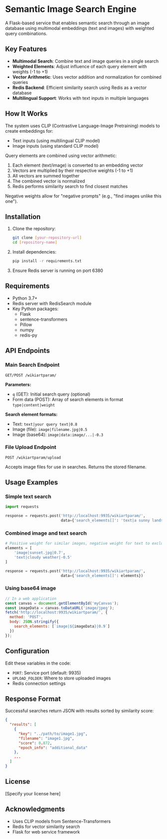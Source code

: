 
# Semantic Image Search Engine

A Flask-based service that enables semantic search through an image database using multimodal embeddings (text and images) with weighted query combinations.

## Key Features

- **Multimodal Search**: Combine text and image queries in a single search
- **Weighted Elements**: Adjust influence of each query element with weights (-1 to +1)
- **Vector Arithmetic**: Uses vector addition and normalization for combined queries
- **Redis Backend**: Efficient similarity search using Redis as a vector database
- **Multilingual Support**: Works with text inputs in multiple languages

## How It Works

The system uses CLIP (Contrastive Language-Image Pretraining) models to create embeddings for:
- Text inputs (using multilingual CLIP model)
- Image inputs (using standard CLIP model)

Query elements are combined using vector arithmetic:
1. Each element (text/image) is converted to an embedding vector
2. Vectors are multiplied by their respective weights (-1 to +1)
3. All vectors are summed together
4. The combined vector is normalized
5. Redis performs similarity search to find closest matches

Negative weights allow for "negative prompts" (e.g., "find images unlike this one").

## Installation

1. Clone the repository:
   ```bash
   git clone [your-repository-url]
   cd [repository-name]
   ```

2. Install dependencies:
   ```bash
   pip install -r requirements.txt
   ```

3. Ensure Redis server is running on port 6380

## Requirements

- Python 3.7+
- Redis server with RedisSearch module
- Key Python packages:
  - Flask
  - sentence-transformers
  - Pillow
  - numpy
  - redis-py

## API Endpoints

### Main Search Endpoint
`GET/POST /wikiartparam/`

**Parameters:**
- `q` (GET): Initial search query (optional)
- Form data (POST): Array of search elements in format `type|content|weight`

**Search element formats:**
- Text: `text|your query text|0.8`
- Image (file): `image|filename.jpg|0.5`
- Image (base64): `image|data:image/...|-0.3`

### File Upload Endpoint
`POST /wikiartparam/upload`

Accepts image files for use in searches. Returns the stored filename.

## Usage Examples

### Simple text search
```python
import requests

response = requests.post('http://localhost:9935/wikiartparam/', 
                         data={'search_elements[]': 'text|a sunny landscape|1.0'})
```

### Combined image and text search
```python
# Positive weight for similar images, negative weight for text to exclude
elements = [
    'image|sunset.jpg|0.7',
    'text|cloudy weather|-0.5'
]

response = requests.post('http://localhost:9935/wikiartparam/',
                         data={'search_elements[]': elements})
```

### Using base64 image
```javascript
// In a web application
const canvas = document.getElementById('myCanvas');
const imageData = canvas.toDataURL('image/jpeg');
fetch('http://localhost:9935/wikiartparam/', {
  method: 'POST',
  body: JSON.stringify({
    search_elements: [`image|${imageData}|0.9`]
  })
});
```

## Configuration

Edit these variables in the code:
- `PORT`: Service port (default: 9935)
- `UPLOAD_FOLDER`: Where to store uploaded images
- Redis connection settings

## Response Format

Successful searches return JSON with results sorted by similarity score:
```json
{
  "results": [
    {
      "key": "../path/to/image1.jpg",
      "filename": "image1.jpg",
      "score": 0.872,
      "epoch_info": "additional_data"
    },
    ...
  ]
}
```

## License

[Specify your license here]

## Acknowledgments

- Uses CLIP models from Sentence-Transformers
- Redis for vector similarity search
- Flask for web service framework
```
